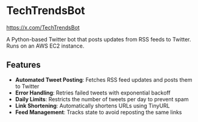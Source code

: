 # TechTrendsBot
https://x.com/TechTrendsBot

A Python-based Twitter bot that posts updates from RSS feeds to Twitter. Runs on an AWS EC2 instance.


## Features

- **Automated Tweet Posting**: Fetches RSS feed updates and posts them to Twitter
- **Error Handling**: Retries failed tweets with exponential backoff
- **Daily Limits**: Restricts the number of tweets per day to prevent spam
- **Link Shortening**: Automatically shortens URLs using TinyURL
- **Feed Management**: Tracks state to avoid reposting the same links
